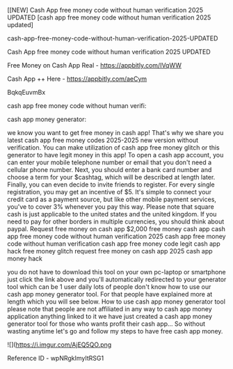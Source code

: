 [[NEW] Cash App free money code without human verification 2025 UPDATED [cash app free money code without human verification 2025 updated]

cash-app-free-money-code-without-human-verification-2025-UPDATED

Cash App free money code without human verification 2025 UPDATED

Free Money on Cash App Real -  https://appbitly.com/IVqWW


Cash App ++ Here - https://appbitly.com/aeCym


BqkqEuvmBx

cash app free money code without human verifi:

cash app money generator:

we know you want to get free money in cash app! That's why we share you latest cash app free money codes 2025-2025 new version without verification. You can make utilization of cash app free money glitch or this generator to have legit money in this app! To open a cash app account, you can enter your mobile telephone number or email that you don't need a cellular phone number. Next, you should enter a bank card number and choose a term for your $cashtag, which will be described at length later. Finally, you can even decide to invite friends to register. For every single registration, you may get an incentive of $5. It's simple to connect your credit card as a payment source, but like other mobile payment services, you've to cover 3% whenever you pay this way. Please note that square cash is just applicable to the united states and the united kingdom. If you need to pay for other borders in multiple currencies, you should think about paypal. Request free money on cash app $2,000 free money cash app cash app free money code without human verification 2025 cash app free money code without human verification cash app free money code legit cash app hack free money glitch request free money on cash app 2025 cash app money hack

you do not have to download this tool on your own pc-laptop or smartphone just click the link above and you'll automatically redirected to your generator tool which can be 1 user daily lots of people don't know how to use our cash app money generator tool. For that people have explained more at length which you will see below. How to use cash app money generator tool please note that people are not affiliated in any way to cash app money application anything linked to it we have just created a cash app money generator tool for those who wants profit their cash app... So without wasting anytime let's go and follow my steps to have free cash app money.

![](https://i.imgur.com/AjEQ5QO.png

Reference ID - wpNRgkImyItRSG1